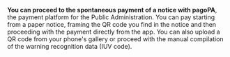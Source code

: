 **You can proceed to the spontaneous payment of a notice with pagoPA**, the payment platform for the Public Administration. You can pay starting from a paper notice, framing the QR code you find in the notice and then proceeding with the payment directly from the app. You can also upload a QR code from your phone's gallery or proceed with the manual compilation of the warning recognition data (IUV code).